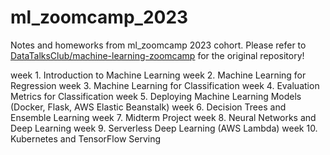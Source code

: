 # ml_zoomcamp_2023
Notes and homeworks from ml_zoomcamp 2023 cohort.
Please refer to [DataTalksClub/machine-learning-zoomcamp](https://github.com/DataTalksClub/machine-learning-zoomcamp ) for the original repository!

week 1. Introduction to Machine Learning
week 2. Machine Learning for Regression
week 3. Machine Learning for Classification
week 4. Evaluation Metrics for Classification
week 5. Deploying Machine Learning Models (Docker, Flask, AWS Elastic Beanstalk)
week 6. Decision Trees and Ensemble Learning
week 7. Midterm Project
week 8. Neural Networks and Deep Learning
week 9. Serverless Deep Learning (AWS Lambda)
week 10. Kubernetes and TensorFlow Serving
